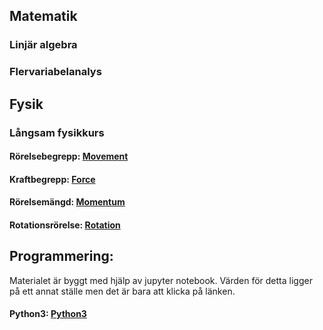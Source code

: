 
## Matematik
###   Linjär algebra
####   <!--  Bok i linjär algebra:  [Bok](cognitrap.github.io/Matematik/Linjär_Algebra/bok.pdf) -->


####     <!-- Resurs till Bok: [Del2](cognitrap.github.io/Matematik/Linjär_Algebra/Del2.pdf) -->

###   Flervariabelanalys




## Fysik
###    Långsam fysikkurs
#### Rörelsebegrepp: [Movement](cognitrap.github.io/Fysik/LångsamFysikkurs/Movement.pdf)
#### Kraftbegrepp: [Force](cognitrap.github.io/Fysik/LångsamFysikkurs/Force.pdf)
#### Rörelsemängd: [Momentum](cognitrap.github.io/Fysik/LångsamFysikkurs/Momentum.pdf)
#### Rotationsrörelse: [Rotation](cognitrap.github.io/Fysik/LångsamFysikkurs/Rotation.pdf)

#### <!-- -->
#### <!-- -->
## Programmering:

Materialet är byggt med hjälp av jupyter notebook. Värden för detta ligger på ett annat ställe men det är bara att klicka på länken. 
#### Python3: [Python3]( https://mybinder.org/v2/gh/cognitrap/progr/master?filepath=index.ipynb)